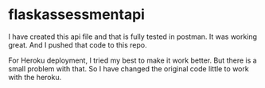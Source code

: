 # flaskassessmentapi
I have created this api file and that is fully tested in postman. It was working great. And I pushed that code to this repo.

For Heroku deployment, I tried my best to make it work better. But there is a small problem with that. So I have changed the original code little to work with the heroku.
